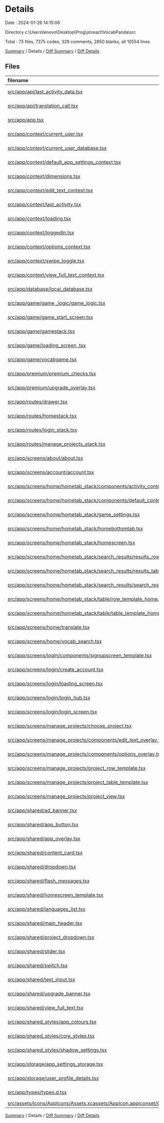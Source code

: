 # Details

Date : 2024-01-26 14:15:06

Directory c:\\Users\\lenovo\\Desktop\\Prog\\js\\react\\VocabPanda\\src

Total : 73 files,  7375 codes, 329 comments, 2850 blanks, all 10554 lines

[Summary](results.md) / Details / [Diff Summary](diff.md) / [Diff Details](diff-details.md)

## Files
| filename | language | code | comment | blank | total |
| :--- | :--- | ---: | ---: | ---: | ---: |
| [src/app/api/last_activity_data.tsx](/src/app/api/last_activity_data.tsx) | TypeScript JSX | 0 | 0 | 1 | 1 |
| [src/app/api/translation_call.tsx](/src/app/api/translation_call.tsx) | TypeScript JSX | 65 | 3 | 23 | 91 |
| [src/app/app.tsx](/src/app/app.tsx) | TypeScript JSX | 186 | 35 | 138 | 359 |
| [src/app/context/current_user.tsx](/src/app/context/current_user.tsx) | TypeScript JSX | 3 | 1 | 3 | 7 |
| [src/app/context/current_user_database.tsx](/src/app/context/current_user_database.tsx) | TypeScript JSX | 3 | 1 | 3 | 7 |
| [src/app/context/default_app_settings_context.tsx](/src/app/context/default_app_settings_context.tsx) | TypeScript JSX | 12 | 1 | 8 | 21 |
| [src/app/context/dimensions.tsx](/src/app/context/dimensions.tsx) | TypeScript JSX | 8 | 1 | 8 | 17 |
| [src/app/context/edit_text_context.tsx](/src/app/context/edit_text_context.tsx) | TypeScript JSX | 9 | 1 | 6 | 16 |
| [src/app/context/last_activity.tsx](/src/app/context/last_activity.tsx) | TypeScript JSX | 3 | 1 | 3 | 7 |
| [src/app/context/loading.tsx](/src/app/context/loading.tsx) | TypeScript JSX | 4 | 1 | 3 | 8 |
| [src/app/context/loggedIn.tsx](/src/app/context/loggedIn.tsx) | TypeScript JSX | 4 | 1 | 3 | 8 |
| [src/app/context/options_context.tsx](/src/app/context/options_context.tsx) | TypeScript JSX | 8 | 1 | 4 | 13 |
| [src/app/context/swipe_toggle.tsx](/src/app/context/swipe_toggle.tsx) | TypeScript JSX | 4 | 1 | 3 | 8 |
| [src/app/context/view_full_text_context.tsx](/src/app/context/view_full_text_context.tsx) | TypeScript JSX | 15 | 1 | 7 | 23 |
| [src/app/database/local_database.tsx](/src/app/database/local_database.tsx) | TypeScript JSX | 264 | 1 | 111 | 376 |
| [src/app/game/game _logic/game_logic.tsx](/src/app/game/game%20_logic/game_logic.tsx) | TypeScript JSX | 172 | 29 | 123 | 324 |
| [src/app/game/game_start_screen.tsx](/src/app/game/game_start_screen.tsx) | TypeScript JSX | 282 | 15 | 127 | 424 |
| [src/app/game/gamestack.tsx](/src/app/game/gamestack.tsx) | TypeScript JSX | 104 | 2 | 24 | 130 |
| [src/app/game/loading_screen .tsx](/src/app/game/loading_screen%20.tsx) | TypeScript JSX | 34 | 1 | 11 | 46 |
| [src/app/game/vocabgame.tsx](/src/app/game/vocabgame.tsx) | TypeScript JSX | 497 | 33 | 144 | 674 |
| [src/app/premium/premium_checks.tsx](/src/app/premium/premium_checks.tsx) | TypeScript JSX | 29 | 1 | 13 | 43 |
| [src/app/premium/upgrade_overlay.tsx](/src/app/premium/upgrade_overlay.tsx) | TypeScript JSX | 128 | 4 | 34 | 166 |
| [src/app/routes/drawer.tsx](/src/app/routes/drawer.tsx) | TypeScript JSX | 143 | 3 | 56 | 202 |
| [src/app/routes/homestack.tsx](/src/app/routes/homestack.tsx) | TypeScript JSX | 39 | 1 | 13 | 53 |
| [src/app/routes/login_stack.tsx](/src/app/routes/login_stack.tsx) | TypeScript JSX | 19 | 1 | 9 | 29 |
| [src/app/routes/manage_projects_stack.tsx](/src/app/routes/manage_projects_stack.tsx) | TypeScript JSX | 28 | 1 | 10 | 39 |
| [src/app/screens/about/about.tsx](/src/app/screens/about/about.tsx) | TypeScript JSX | 44 | 1 | 25 | 70 |
| [src/app/screens/account/account.tsx](/src/app/screens/account/account.tsx) | TypeScript JSX | 377 | 19 | 113 | 509 |
| [src/app/screens/home/hometab_stack/components/activity_content.tsx](/src/app/screens/home/hometab_stack/components/activity_content.tsx) | TypeScript JSX | 47 | 1 | 14 | 62 |
| [src/app/screens/home/hometab_stack/components/default_content.tsx](/src/app/screens/home/hometab_stack/components/default_content.tsx) | TypeScript JSX | 35 | 1 | 17 | 53 |
| [src/app/screens/home/hometab_stack/game_settings.tsx](/src/app/screens/home/hometab_stack/game_settings.tsx) | TypeScript JSX | 75 | 2 | 28 | 105 |
| [src/app/screens/home/hometab_stack/homebottomtab.tsx](/src/app/screens/home/hometab_stack/homebottomtab.tsx) | TypeScript JSX | 74 | 1 | 26 | 101 |
| [src/app/screens/home/hometab_stack/homescreen.tsx](/src/app/screens/home/hometab_stack/homescreen.tsx) | TypeScript JSX | 67 | 5 | 30 | 102 |
| [src/app/screens/home/hometab_stack/search_results/results_row.tsx](/src/app/screens/home/hometab_stack/search_results/results_row.tsx) | TypeScript JSX | 188 | 6 | 54 | 248 |
| [src/app/screens/home/hometab_stack/search_results/results_table.tsx](/src/app/screens/home/hometab_stack/search_results/results_table.tsx) | TypeScript JSX | 131 | 4 | 39 | 174 |
| [src/app/screens/home/hometab_stack/search_results/search_results.tsx](/src/app/screens/home/hometab_stack/search_results/search_results.tsx) | TypeScript JSX | 113 | 1 | 23 | 137 |
| [src/app/screens/home/hometab_stack/table/row_template_home.tsx](/src/app/screens/home/hometab_stack/table/row_template_home.tsx) | TypeScript JSX | 107 | 2 | 35 | 144 |
| [src/app/screens/home/hometab_stack/table/table_template_home.tsx](/src/app/screens/home/hometab_stack/table/table_template_home.tsx) | TypeScript JSX | 121 | 5 | 52 | 178 |
| [src/app/screens/home/translate.tsx](/src/app/screens/home/translate.tsx) | TypeScript JSX | 345 | 15 | 131 | 491 |
| [src/app/screens/home/vocab_search.tsx](/src/app/screens/home/vocab_search.tsx) | TypeScript JSX | 160 | 4 | 72 | 236 |
| [src/app/screens/login/components/signupscreen_template.tsx](/src/app/screens/login/components/signupscreen_template.tsx) | TypeScript JSX | 63 | 1 | 25 | 89 |
| [src/app/screens/login/create_account.tsx](/src/app/screens/login/create_account.tsx) | TypeScript JSX | 223 | 9 | 67 | 299 |
| [src/app/screens/login/loading_screen.tsx](/src/app/screens/login/loading_screen.tsx) | TypeScript JSX | 30 | 1 | 12 | 43 |
| [src/app/screens/login/login_hub.tsx](/src/app/screens/login/login_hub.tsx) | TypeScript JSX | 64 | 1 | 24 | 89 |
| [src/app/screens/login/login_screen.tsx](/src/app/screens/login/login_screen.tsx) | TypeScript JSX | 155 | 1 | 48 | 204 |
| [src/app/screens/manage_projects/choose_project.tsx](/src/app/screens/manage_projects/choose_project.tsx) | TypeScript JSX | 284 | 6 | 102 | 392 |
| [src/app/screens/manage_projects/components/edit_text_overlay.tsx](/src/app/screens/manage_projects/components/edit_text_overlay.tsx) | TypeScript JSX | 134 | 1 | 29 | 164 |
| [src/app/screens/manage_projects/components/options_overlay.tsx](/src/app/screens/manage_projects/components/options_overlay.tsx) | TypeScript JSX | 97 | 12 | 36 | 145 |
| [src/app/screens/manage_projects/project_row_template.tsx](/src/app/screens/manage_projects/project_row_template.tsx) | TypeScript JSX | 164 | 4 | 51 | 219 |
| [src/app/screens/manage_projects/project_table_template.tsx](/src/app/screens/manage_projects/project_table_template.tsx) | TypeScript JSX | 161 | 7 | 61 | 229 |
| [src/app/screens/manage_projects/project_view.tsx](/src/app/screens/manage_projects/project_view.tsx) | TypeScript JSX | 239 | 12 | 86 | 337 |
| [src/app/shared/ad_banner.tsx](/src/app/shared/ad_banner.tsx) | TypeScript JSX | 30 | 1 | 13 | 44 |
| [src/app/shared/app_button.tsx](/src/app/shared/app_button.tsx) | TypeScript JSX | 68 | 1 | 29 | 98 |
| [src/app/shared/app_overlay.tsx](/src/app/shared/app_overlay.tsx) | TypeScript JSX | 26 | 2 | 13 | 41 |
| [src/app/shared/content_card.tsx](/src/app/shared/content_card.tsx) | TypeScript JSX | 31 | 1 | 13 | 45 |
| [src/app/shared/dropdown.tsx](/src/app/shared/dropdown.tsx) | TypeScript JSX | 122 | 4 | 47 | 173 |
| [src/app/shared/flash_messages.tsx](/src/app/shared/flash_messages.tsx) | TypeScript JSX | 0 | 0 | 1 | 1 |
| [src/app/shared/homescreen_template.tsx](/src/app/shared/homescreen_template.tsx) | TypeScript JSX | 63 | 1 | 18 | 82 |
| [src/app/shared/languages_list.tsx](/src/app/shared/languages_list.tsx) | TypeScript JSX | 40 | 1 | 7 | 48 |
| [src/app/shared/main_header.tsx](/src/app/shared/main_header.tsx) | TypeScript JSX | 60 | 1 | 24 | 85 |
| [src/app/shared/project_dropdown.tsx](/src/app/shared/project_dropdown.tsx) | TypeScript JSX | 133 | 9 | 61 | 203 |
| [src/app/shared/slider.tsx](/src/app/shared/slider.tsx) | TypeScript JSX | 61 | 1 | 32 | 94 |
| [src/app/shared/switch.tsx](/src/app/shared/switch.tsx) | TypeScript JSX | 52 | 1 | 32 | 85 |
| [src/app/shared/text_input.tsx](/src/app/shared/text_input.tsx) | TypeScript JSX | 152 | 1 | 47 | 200 |
| [src/app/shared/upgrade_banner.tsx](/src/app/shared/upgrade_banner.tsx) | TypeScript JSX | 39 | 3 | 11 | 53 |
| [src/app/shared/view_full_text.tsx](/src/app/shared/view_full_text.tsx) | TypeScript JSX | 134 | 1 | 31 | 166 |
| [src/app/shared_styles/app_colours.tsx](/src/app/shared_styles/app_colours.tsx) | TypeScript JSX | 11 | 1 | 4 | 16 |
| [src/app/shared_styles/core_styles.tsx](/src/app/shared_styles/core_styles.tsx) | TypeScript JSX | 196 | 1 | 44 | 241 |
| [src/app/shared_styles/shadow_settings.tsx](/src/app/shared_styles/shadow_settings.tsx) | TypeScript JSX | 19 | 1 | 5 | 25 |
| [src/app/storage/app_settings_storage.tsx](/src/app/storage/app_settings_storage.tsx) | TypeScript JSX | 243 | 15 | 166 | 424 |
| [src/app/storage/user_profile_details.tsx](/src/app/storage/user_profile_details.tsx) | TypeScript JSX | 171 | 19 | 117 | 307 |
| [src/app/types/types.d.tsx](/src/app/types/types.d.tsx) | TypeScript JSX | 162 | 1 | 47 | 210 |
| [src/assets/icons/AppIcons/Assets.xcassets/AppIcon.appiconset/Contents.json](/src/assets/icons/AppIcons/Assets.xcassets/AppIcon.appiconset/Contents.json) | JSON | 1 | 0 | 0 | 1 |

[Summary](results.md) / Details / [Diff Summary](diff.md) / [Diff Details](diff-details.md)